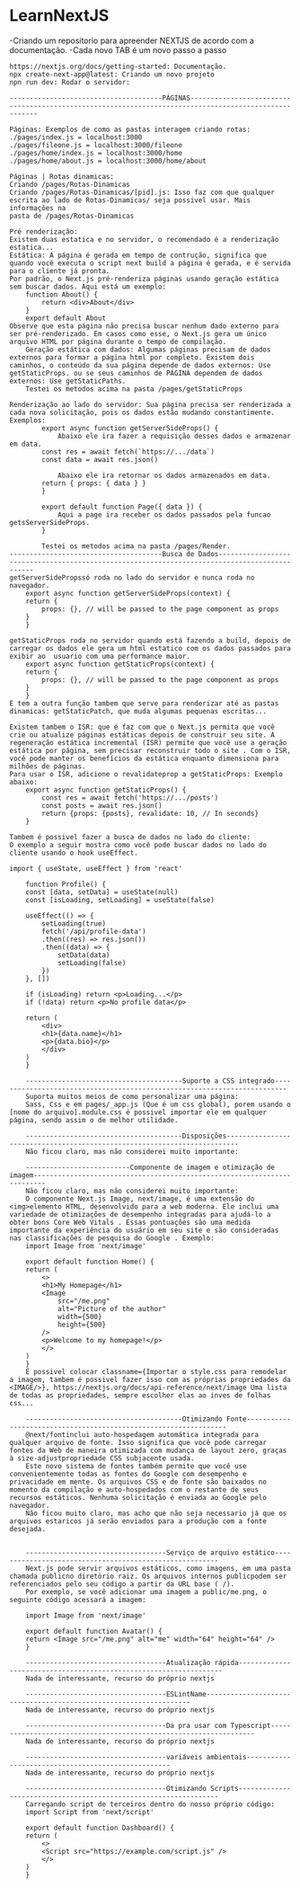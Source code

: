 # LearnNextJS
-Criando um repositorio para apreender NEXTJS de acordo com a documentação.
-Cada novo TAB é um novo passo a passo

    https://nextjs.org/docs/getting-started: Documentação.
    npx create-next-app@latest: Criando um novo projeto
    npn run dev: Rodar o servidor:

    --------------------------------------PÁGINAS------------------------------------------------------------------------------------------------------
    
    Páginas: Exemplos de como as pastas interagem criando rotas:
    ./pages/index.js = localhost:3000
    ./pages/fileone.js = localhost:3000/fileone
    ./pages/home/index.js = localhost:3000/home
    ./pages/home/about.js = localhost:3000/home/about

    Páginas | Rotas dinamicas:
    Criando /pages/Rotas-Dinamicas
    Criando /pages/Rotas-Dinamicas/[pid].js: Isso faz com que qualquer escrita ao lado de Rotas-Dinamicas/ seja possivel usar. Mais informações na
    pasta de /pages/Rotas-Dinamicas

    Pré renderização:
    Existem duas estatica e no servidor, o recomendado é a renderização estatica...
    Estática: A página é gerada em tempo de contrução, significa que quando você executa o script next build a página é gerada, e é servida para o cliente já pronta.
    Por padrão, o Next.js pré-renderiza páginas usando geração estática sem buscar dados. Aqui está um exemplo:
        function About() {
            return <div>About</div>
        }
        export default About
    Observe que esta página não precisa buscar nenhum dado externo para ser pré-renderizado. Em casos como esse, o Next.js gera um único arquivo HTML por página durante o tempo de compilação.
        Geração estática com dados: Algumas páginas precisam de dados externos para formar a página html por completo. Existem dois caminhos, o conteúdo da sua página depende de dados externos: Use getStaticProps. ou se seus caminhos de PÁGINA dependem de dados externos: Use getStaticPaths.
        Testei os metodos acima na pasta /pages/getStaticProps
    
    Renderização ao lado do servidor: Sua página precisa ser renderizada a cada nova solicitação, pois os dados estão mudando constantimente.
    Exemplos:
            export async function getServerSideProps() {
                Abaixo ele ira fazer a requisição desses dados e armazenar em data.
            const res = await fetch(`https://.../data`)
            const data = await res.json()

                Abaixo ele ira retornar os dados armazenados em data.
            return { props: { data } }
            }

            export default function Page({ data }) {
                Aqui a page ira receber os dados passados pela funcao getsServerSideProps.
            }

            Testei os metodos acima na pasta /pages/Render.
    --------------------------------------Busca de Dados----------------------------------------------------------------------------------------------
    getServerSidePropssó roda no lado do servidor e nunca roda no navegador.
        export async function getServerSideProps(context) {
        return {
            props: {}, // will be passed to the page component as props
        }
        }

    getStaticProps roda no servidor quando está fazendo a build, depois de carregar os dados ele gera um html estatico com os dados passados para exibir ao  usuario com uma performance maior.
        export async function getStaticProps(context) {
        return {
            props: {}, // will be passed to the page component as props
        }
        }
    E tem a outra função tambem que serve para renderizar até as pastas dinamicas: getStaticPatch, que muda algumas pequenas escritas...

    Existem tambem o ISR: que é faz com que o Next.js permita que você crie ou atualize páginas estáticas depois de construir seu site. A regeneração estática incremental (ISR) permite que você use a geração estática por página, sem precisar reconstruir todo o site . Com o ISR, você pode manter os benefícios da estática enquanto dimensiona para milhões de páginas.
    Para usar o ISR, adicione o revalidateprop a getStaticProps: Exemplo abaixo:
        export async function getStaticProps() {
            const res = await fetch('https://.../posts')
            const posts = await res.json()
            return {props: {posts}, revalidate: 10, // In seconds}
        }

    Tambem é possivel fazer a busca de dados no lado do cliente:
    O exemplo a seguir mostra como você pode buscar dados no lado do cliente usando o hook useEffect.
    
    import { useState, useEffect } from 'react'

        function Profile() {
        const [data, setData] = useState(null)
        const [isLoading, setLoading] = useState(false)

        useEffect(() => {
            setLoading(true)
            fetch('/api/profile-data')
            .then((res) => res.json())
            .then((data) => {
                setData(data)
                setLoading(false)
            })
        }, [])

        if (isLoading) return <p>Loading...</p>
        if (!data) return <p>No profile data</p>

        return (
            <div>
            <h1>{data.name}</h1>
            <p>{data.bio}</p>
            </div>
        )
        }

        ---------------------------------------Suporte a CSS integrado-------------------------------------------------------------------------
        Suporta muitos meios de como personalizar uma página:
        Sass, Css e em pages/_app.js (Que é um css global), porem usando o [nome do arquivo].module.css é possivel importar ele em qualquer página, sendo assim o de melhor utilidade.

        ---------------------------------------Disposições-------------------------------------------------------------------------
        Não ficou claro, mas não considerei muito importante:

        --------------------------Componente de imagem e otimização de imagem-------------------------------------------------------------------------
        Não ficou claro, mas não considerei muito importante:
        O componente Next.js Image, next/image, é uma extensão do <img>elemento HTML, desenvolvido para a web moderna. Ele inclui uma variedade de otimizações de desempenho integradas para ajudá-lo a obter bons Core Web Vitals . Essas pontuações são uma medida importante da experiência do usuário em seu site e são consideradas nas classificações de pesquisa do Google . Exemplo:
        import Image from 'next/image'

        export default function Home() {
        return (
            <>
            <h1>My Homepage</h1>
            <Image
                src="/me.png"
                alt="Picture of the author"
                width={500}
                height={500}
            />
            <p>Welcome to my homepage!</p>
            </>
        )
        }
        É possivel colocar classname={Importar o style.css para remodelar a imagem, tambem é possivel fazer isso com as próprias propriedades da <IMAGE/>}, https://nextjs.org/docs/api-reference/next/image Uma lista de todas as propriedades, sempre escolher elas ao inves de folhas css...

        ---------------------------------------Otimizando Fonte-----------------------------------------------------------------
        @next/fontinclui auto-hospedagem automática integrada para qualquer arquivo de fonte. Isso significa que você pode carregar fontes da Web de maneira otimizada com mudança de layout zero, graças à size-adjustpropriedade CSS subjacente usada.
        Este novo sistema de fontes também permite que você use convenientemente todas as fontes do Google com desempenho e privacidade em mente. Os arquivos CSS e de fonte são baixados no momento da compilação e auto-hospedados com o restante de seus recursos estáticos. Nenhuma solicitação é enviada ao Google pelo navegador.
        Não ficou muito claro, mas acho que não seja necessario já que os arquivos estaricos já serão enviados para a produção com a fonte desejada.
        
        
        -----------------------------------Serviço de arquivo estático--------------------------------------------------------
        Next.js pode servir arquivos estáticos, como imagens, em uma pasta chamada publicno diretório raiz. Os arquivos internos publicpodem ser referenciados pelo seu código a partir da URL base ( /).
        Por exemplo, se você adicionar uma imagem a public/me.png, o seguinte código acessará a imagem:

        import Image from 'next/image'

        export default function Avatar() {
        return <Image src="/me.png" alt="me" width="64" height="64" />
        }

        -----------------------------------Atualização rápida------------------------------------------------------------------
        Nada de interessante, recurso do próprio nextjs

        -----------------------------------ESLintName------------------------------------------------------------------
        Nada de interessante, recurso do próprio nextjs

        -----------------------------------Da pra usar com Typescript------------------------------------------------------------------
        Nada de interessante, recurso do próprio nextjs

        -----------------------------------variáveis ​​ambientais---------------------------------------------------
        Nada de interessante, recurso do próprio nextjs

        -----------------------------------Otimizando Scripts-----------------------------------------------------------------
        Carregando script de terceiros dentro do nosso próprio código:
        import Script from 'next/script'

        export default function Dashboard() {
        return (
            <>
            <Script src="https://example.com/script.js" />
            </>
        )
        }